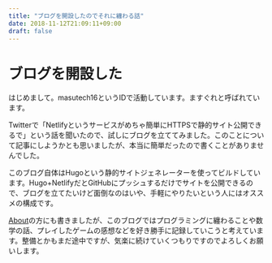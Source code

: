 ```yaml
---
title: "ブログを開設したのでそれに纏わる話"
date: 2018-11-12T21:09:11+09:00
draft: false
---
```


# ブログを開設した
はじめまして。masutech16というIDで活動しています。ますぐれと呼ばれています。

Twitterで「Netlifyというサービスがめちゃ簡単にHTTPSで静的サイト公開できるで」という話を聞いたので、試しにブログを立ててみました。このことについて記事にしようかとも思いましたが、本当に簡単だったので書くことがありませんでした。

このブログ自体はHugoという静的サイトジェネレーターを使ってビルドしています。Hugo+NetlifyだとGitHubにプッシュするだけでサイトを公開できるので、ブログを立てたいけど面倒なのはいや、手軽にやりたいという人にはオススメの構成です。

[About](../../about)の方にも書きましたが、このブログではプログラミングに纏わることや数学の話、プレイしたゲームの感想などを好き勝手に記録していこうと考えています。整備とかもまだ途中ですが、気楽に続けていくつもりですのでよろしくお願いします。
